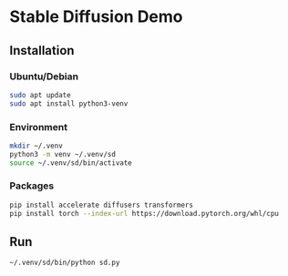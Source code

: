 # Stable Diffusion Demo

## Installation

### Ubuntu/Debian

```bash
sudo apt update
sudo apt install python3-venv
```

### Environment

```bash
mkdir ~/.venv
python3 -m venv ~/.venv/sd
source ~/.venv/sd/bin/activate
```

### Packages

```bash
pip install accelerate diffusers transformers
pip install torch --index-url https://download.pytorch.org/whl/cpu
```

## Run

```bash
~/.venv/sd/bin/python sd.py
```
